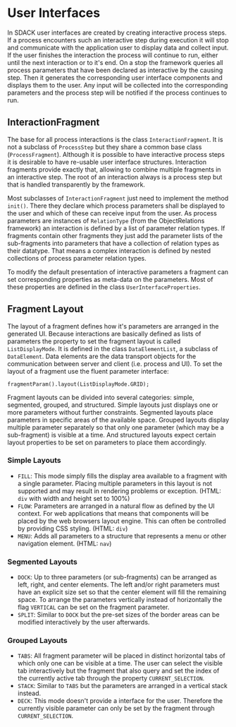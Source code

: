 # User Interfaces

In SDACK user interfaces are created by creating interactive process steps. If a process encounters such an interactive step during execution it will stop and communicate with the application user to display data and collect input. If the user finishes the interaction the process will continue to run, either until the next interaction or to it's end. On a stop the framework queries all process parameters that have been declared as interactive by the causing step. Then it generates the corresponding user interface components and displays them to the user. Any input will be collected into the corresponding parameters and the process step will be notified if the process continues to run.

## InteractionFragment

The base for all process interactions is the class `InteractionFragment`. It is not a subclass of `ProcessStep` but they share a common base class (`ProcessFragment`). Although it is possible to have interactive process steps it is desirable to have re-usable user interface structures. Interaction fragments provide exactly that, allowing to combine multiple fragments in an interactive step. The root of an interaction always is a process step but that is handled transparently by the framework.

Most subclasses of `InteractionFragment` just need to implement the method `init()`. There they declare which process parameters shall be displayed to the user and which of these can receive input from the user. As process parameters are instances of `RelationType` (from the ObjectRelations framework) an interaction is defined by a list of parameter relation types. If fragments contain other fragments they just add the parameter lists of the sub-fragments into parameters that have a collection of relation types as their datatype. That means a complex interaction is defined by nested collections of process parameter relation types.

To modify the default presentation of interactive parameters a fragment can set corresponding properties as meta-data on the parameters. Most of these properties are defined in the class `UserInterfaceProperties`.

## Fragment Layout

The layout of a fragment defines how it's parameters are arranged in the generated UI. Because interactions are basically defined as lists of parameters the property to set the fragment layout is called `ListDisplayMode`. It is defined in the class `DataElementList`, a subclass of `DataElement`. Data elements are the data transport objects for the communication between server and client (i.e. process and UI). To set the layout of a fragment use the fluent parameter interface:

    fragmentParam().layout(ListDisplayMode.GRID);

Fragment layouts can be divided into several categories: simple, segmented, grouped, and structured. Simple layouts just displays one or more parameters without further constraints. Segmented layouts place parameters in specific areas of the available space. Grouped layouts display multiple parameter separately so that only one parameter (which may be a sub-fragment) is visible at a time. And structured layouts expect certain layout properties to be set on parameters to place them accordingly.

### Simple Layouts

* `FILL`: This mode simply fills the display area available to a fragment with a single parameter. Placing multiple parameters in this layout is not supported and may result in rendering problems or exception. (HTML: `div` with width and height set to 100%)
* `FLOW`: Parameters are arranged in a natural flow as defined by the UI context. For web applications that means that components will be placed by the web browsers layout engine. This can often be controlled by providing CSS styling.  (HTML: `div`)
* `MENU`: Adds all parameters to a structure that represents a menu or other navigation element. (HTML: `nav`)

### Segmented Layouts

* `DOCK`: Up to three parameters (or sub-fragments) can be arranged as left, right, and center elements. The left and/or right parameters must have an explicit size set so that the center element will fill the remaining space. To arrange the parameters vertically instead of horizontally the flag `VERTICAL` can be set on the fragment parameter.
* `SPLIT`: Similar to `DOCK` but the pre-set sizes of the border areas can be modified interactively by the user afterwards.

### Grouped Layouts

* `TABS`: All fragment parameter will be placed in distinct horizontal tabs of which only one can be visible at a time. The user can select the visible tab interactively but the fragment that also query and set the index of the currently active tab through the property `CURRENT_SELECTION`.
* `STACK`: Similar to `TABS` but the parameters are arranged in a vertical stack instead.
* `DECK`: This mode doesn't provide a interface for the user. Therefore the currently visible parameter can only be set by the fragment through `CURRENT_SELECTION`.

